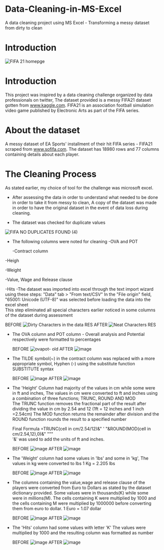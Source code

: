# Data-Cleaning-in-MS-Excel
A data cleaning project using MS Excel - Transforming a messy dataset from dirty to clean
# Introduction
![FIFA 21 homepge](https://user-images.githubusercontent.com/109909855/225309511-bc13c4d3-6abc-46a8-9e63-6bd4f359ac4d.jpg)
# Introduction
This project was inspired by a data cleaning challenge organized by data professionals on twitter, The dataset provided is a messy FIFA21 dataset gotten  from www.kaggle.com. 
FIFA21 is an association football simulation video game published by Electronic Arts as part of the FIFA series.
# About the dataset
A messy dataset of EA Sports' installment of their hit FIFA series - FIFA21 scraped from www.sofifa.com. The dataset has 18980 rows and 77 columns containing details about each player.
# The Cleaning Process
As stated earlier, my choice of tool for the challenge was microsoft excel.

- After assessing the data in order to understand what needed to be done in order to take it from messy to clean, A copy of the dataset was made in order to have the original dataset in the event of data loss during cleaning.

- The dataset was checked for duplicate values

![FIFA NO DUPLICATES FOUND (4)](https://user-images.githubusercontent.com/109909855/225366258-0dce547c-7014-4d9e-a6d5-426b6d5e8c43.JPG)

- The following columns were noted for cleaning
  -OVA and POT
            
  -Contract column
          
 -Heigh
 
 -Weight
           
 -Value, Wage and Release clause
           
 -Hits
-The dataset was imported into excel through the text import wizard using these steps:
         "Data" tab > "From text/CSV"
         In the "File origin" field, "65001: Unicode (UTF-8)" was selected before loading the data into the excel sheet  
         This step eliminated all special characters earlier noticed in some columns of the dataset during assessment 
         
         
   BEFORE ![Dirty Characters in the data RES](https://user-images.githubusercontent.com/109909855/225361159-e1c31d8a-2de2-441c-8b78-57a2a392ed0a.JPG)  AFTER  ![Neat Characters RES](https://user-images.githubusercontent.com/109909855/225361387-3e85c742-7f9a-4790-bb83-e59be2405ff3.JPG)



- The OVA column and POT column - Overall analysis and Potential respectively were formatted to percentages 


    BEFORE ![ovapot- old](https://user-images.githubusercontent.com/109909855/225374175-9fc4e121-8c4f-4475-944d-ff73d82f0e06.JPG)    AFTER   ![image](https://user-images.githubusercontent.com/109909855/225374769-ee17ecff-3297-4d4d-b967-e3f34a19b6b9.png)
 
- The TILDE symbol(~) in the contract column was replaced with a more appropriate symbol, Hyphen (-) using the substitute function SUBSTITUTE syntax


     BEFORE  ![image](https://user-images.githubusercontent.com/109909855/225380270-494726be-b7b9-4234-8812-1ff486b8161b.png)        AFTER    ![image](https://user-images.githubusercontent.com/109909855/225381642-d0352e7a-34c8-4d88-8dc8-ce67101d77c2.png)

- The 'Height' Column had majority of the values in cm while some were in ft and inches, The values in cm were converted to ft and inches using a combination of three functions; TRUNC, ROUND AND MOD  
      The TRUNC function removes the fractional part of the result after dividing the value in cm by 2.54 and 12 (1ft = 12 inches and 1 inch =2.54cm)
      The MOD function returns the remainder after division and the ROUND function rounds the result to a specified number  
    
     Final Formula =TRUNC(cell in cm/2.54/12)&" ' "&ROUND(MOD(cell in cm/2.54,12),0)&" """  
      '&' was used to add the units of ft and inches.
     
     BEFORE   ![image](https://user-images.githubusercontent.com/109909855/225386384-31b022ac-b805-44ca-9673-eb8033096e9e.png)       AFTER    ![image](https://user-images.githubusercontent.com/109909855/225387156-0bce842a-6730-4450-9293-afec3222d031.png)
  
- The 'Weight' column had some values in 'lbs' and some in 'kg', The values in kg were converted to lbs 
                                            1 Kg = 2.205 lbs
                                            
                                            
     BEFORE  ![image](https://user-images.githubusercontent.com/109909855/225386384-31b022ac-b805-44ca-9673-eb8033096e9e.png)        AFTER     ![image](https://user-images.githubusercontent.com/109909855/225398207-72a8ff6c-47b9-4b24-92ae-14afdb6fce5d.png)
                                         

- The columns containing the value,wage and release clause of the players were converted from Euro to Dollars as stated by the dataset dictionary provided. Some values were in thousands(K) while some were in millions(M). The cells containing K were multiplied by 1000 and the cells containing M were multiplied by 1000000 before converting them from euro to dollar.
                                            1 Euro = 1.07 dollar

     BEFORE   ![image](https://user-images.githubusercontent.com/109909855/225389308-824aeceb-8310-4b4d-86a1-3dab2b8f8a52.png)        AFTER    ![image](https://user-images.githubusercontent.com/109909855/225390344-522a0663-90bd-4e47-ae3b-935cab1600b9.png)


- The 'Hits' column had some values with letter 'K' The values were multiplied by 1000 and the resulting column was formatted as number

     BEFORE   ![image](https://user-images.githubusercontent.com/109909855/225391395-eb0627a9-4d39-4f0a-b0b7-4de0ca5cd84b.png)        AFTER    ![image](https://user-images.githubusercontent.com/109909855/225391931-4be9e104-ac9d-4d51-90d6-de946881a42f.png)


